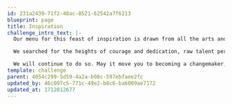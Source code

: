 ```yaml
---
id: 231a2439-71f2-48ac-8521-62542a7f6213
blueprint: page
title: Inspiration
challenge_intro_text: |-
  Our menu for this feast of inspiration is drawn from all the arts and sciences, all the continents, all the centuries. 

  We searched for the heights of courage and dedication, raw talent perfectly tuned to saving the planet, humor to balance urgency, grace that enlightens humanity, and wisdom to know exactly the right challenge.

  We will continue to do so. May it move you to becoming a changemaker, in whatever venture crosses your path, whatever group attracts your participation, whatever solo enterprise you might dream.
template: challenge
parent: 4054c299-5d59-4a2a-b98c-597ebfaee2fc
updated_by: 46c097c5-771c-49e2-b8c6-ba6009ae7172
updated_at: 1712012677
---
```

